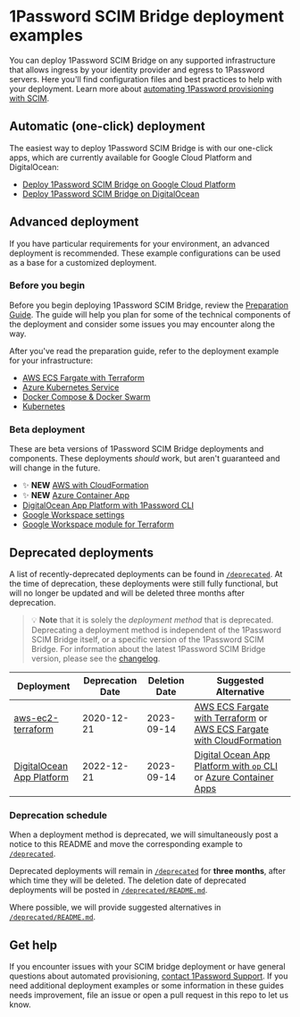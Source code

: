 # 1Password SCIM Bridge deployment examples

You can deploy 1Password SCIM Bridge on any supported infrastructure that allows ingress by your identity provider and egress to 1Password servers. Here you'll find configuration files and best practices to help with your deployment. Learn more about [automating 1Password provisioning with SCIM](https://support.1password.com/scim/).

## Automatic (one-click) deployment

The easiest way to deploy 1Password SCIM Bridge is with our one-click apps, which are currently available for Google Cloud Platform and DigitalOcean:

- [Deploy 1Password SCIM Bridge on Google Cloud Platform](https://support.1password.com/scim-deploy-gcp/)
- [Deploy 1Password SCIM Bridge on DigitalOcean](https://support.1password.com/scim-deploy-digitalocean/)

## Advanced deployment

If you have particular requirements for your environment, an advanced deployment is recommended. These example configurations can be used as a base for a customized deployment.

### Before you begin

Before you begin deploying 1Password SCIM Bridge, review the [Preparation Guide](/PREPARATION.md). The guide will help you plan for some of the technical components of the deployment and consider some issues you may encounter along the way.

After you've read the preparation guide, refer to the deployment example for your infrastructure:

- [AWS ECS Fargate with Terraform](/aws-ecsfargate-terraform)
- [Azure Kubernetes Service](https://support.1password.com/scim-deploy-azure/)
- [Docker Compose & Docker Swarm](/docker)
- [Kubernetes](/kubernetes)

### Beta deployment

These are beta versions of 1Password SCIM Bridge deployments and components. These deployments _should_ work, but aren't guaranteed and will change in the future.

- ✨ **NEW** [AWS with CloudFormation](/beta/aws-ecsfargate-cfn)
- ✨ **NEW** [Azure Container App](/beta/azure-container-apps)
- [DigitalOcean App Platform with 1Password CLI](/beta/do-app-platform-op-cli/)
- [Google Workspace settings](/beta/workspace-settings.json)
- [Google Workspace module for Terraform](/beta/aws-terraform-gw/)

## Deprecated deployments

A list of recently-deprecated deployments can be found in [`/deprecated`](./deprecated/). At the time of deprecation, these deployments were still fully functional, but will no longer be updated and will be deleted three months after deprecation.

> 💡 **Note** that it is solely the _deployment method_ that is deprecated. Deprecating a deployment method is independent of the 1Password SCIM Bridge itself, or a specific version of the 1Password SCIM Bridge. For information about the latest 1Password SCIM Bridge version, please see the [changelog](https://app-updates.agilebits.com/product_history/SCIM).

| Deployment                                                           | Deprecation Date | Deletion Date | Suggested Alternative                                                                                                              |
| -------------------------------------------------------------------- | ---------------- | ------------- | ---------------------------------------------------------------------------------------------------------------------------------- |
| [aws-ec2-terraform](./deprecated/aws-terraform/)                     | 2020-12-21       | 2023-09-14    | [AWS ECS Fargate with Terraform](./aws-ecsfargate-terraform/) or [AWS ECS Fargate with CloudFormation](./beta/aws-ecsfargate-cfn/) |
| [DigitalOcean App Platform](./deprecated/digitalocean-app-platform/) | 2022-12-21       | 2023-09-14    | [Digital Ocean App Platform with `op` CLI](./beta/do-app-platform-op-cli/) or [Azure Container Apps](./beta/azure-container-apps/) |

### Deprecation schedule

When a deployment method is deprecated, we will simultaneously post a notice to this README and move the corresponding example to [`/deprecated`](./deprecated/).

Deprecated deployments will remain in [`/deprecated`](./deprecated/) for **three months**, after which time they will be deleted. The deletion date of deprecated deployments will be posted in [`/deprecated/README.md`](./deprecated/README.md).

Where possible, we will provide suggested alternatives in [`/deprecated/README.md`](./deprecated/README.md).

## Get help

If you encounter issues with your SCIM bridge deployment or have general questions about automated provisioning, [contact 1Password Support](https://support.1password.com/contact/). If you need additional deployment examples or some information in these guides needs improvement, file an issue or open a pull request in this repo to let us know.
